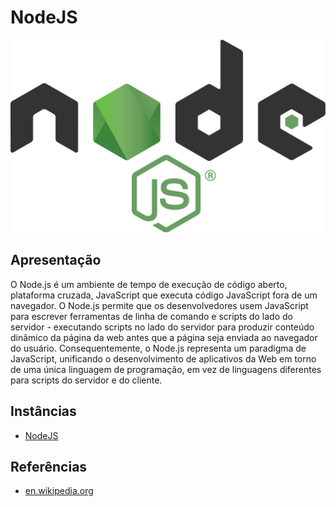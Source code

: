 # NodeJS

![node](img/node.png)

## Apresentação

O Node.js é um ambiente de tempo de execução de código aberto, plataforma cruzada, JavaScript que executa código JavaScript fora de um navegador. O Node.js permite que os desenvolvedores usem JavaScript para escrever ferramentas de linha de comando e scripts do lado do servidor - executando scripts no lado do servidor para produzir conteúdo dinâmico da página da web antes que a página seja enviada ao navegador do usuário. Consequentemente, o Node.js representa um paradigma de JavaScript, unificando o desenvolvimento de aplicativos da Web em torno de uma única linguagem de programação, em vez de linguagens diferentes para scripts do servidor e do cliente.

## Instâncias

* [NodeJS](https://nodejs.org/en/)

## Referências

* [en.wikipedia.org](https://en.wikipedia.org/wiki/Node.js)